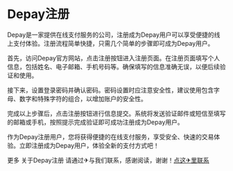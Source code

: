 # Depay注册

Depay是一家提供在线支付服务的公司，注册成为Depay用户可以享受便捷的线上支付体验。注册流程简单快捷，只需几个简单的步骤即可成为Depay用户。

首先，访问Depay官方网站，点击注册按钮进入注册页面。在注册页面填写个人信息，包括姓名、电子邮箱、手机号码等。确保填写的信息准确无误，以便后续验证和使用。

接下来，设置登录密码并确认密码。密码设置时应注意安全性，建议使用包含字母、数字和特殊字符的组合，以增加账户的安全性。

完成以上步骤后，点击注册按钮进行信息提交。系统将发送验证邮件或短信至填写的邮箱或手机，按照提示完成验证即可成功注册成为Depay用户。

作为Depay注册用户，您将获得便捷的在线支付服务，享受安全、快速的交易体验。立即注册成为Depay用户，体验全新的支付方式吧！

更多 关于Depay注册 请通过✈与我们联系，感谢阅读，谢谢！[点这✈里联系](https://www.k02.cc)